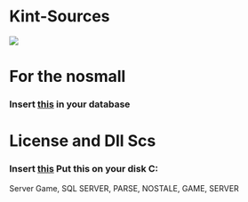 # Kint-Sources
[<img src="https://cdn.discordapp.com/attachments/429478365678796831/489626838507716609/wallpaper_anime_2_8.jpg?style=shield">](https://discord.gg/h8kTEbe)

<strong><h1>For the nosmall</h1></strong>
<h3>Insert <a href="https://mega.nz/#!al9BTKSZ!y7n_gI3R3OKvC-TAoh5j1XXUukcsoZDWnZ9BnY5SiG4">this</a> in your database</h3>

<strong><h1>License and Dll Scs</h1></strong>
<h3>Insert <a href="https://racaty.com/guf11qwuyn1i">this</a> Put this on your disk C:</h3>

Server Game, SQL SERVER, PARSE, NOSTALE, GAME, SERVER
